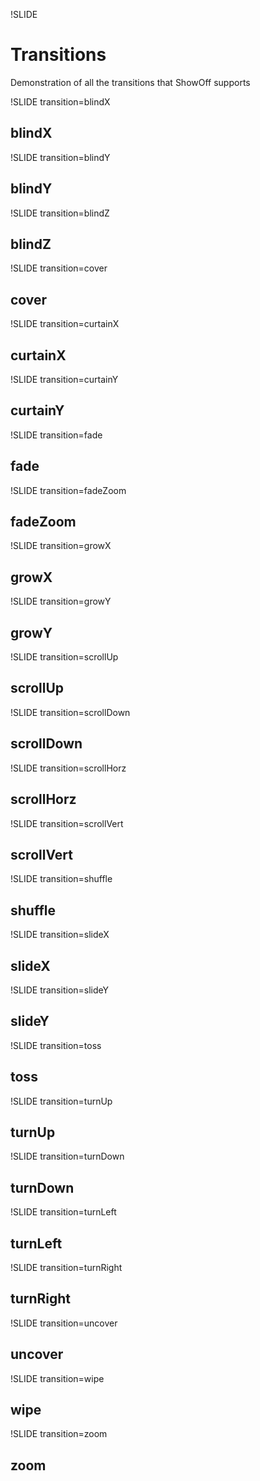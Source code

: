 !SLIDE

# Transitions

Demonstration of all the transitions that ShowOff supports

!SLIDE transition=blindX

## blindX

!SLIDE transition=blindY

## blindY

!SLIDE transition=blindZ

## blindZ

!SLIDE transition=cover

## cover

!SLIDE transition=curtainX

## curtainX

!SLIDE transition=curtainY

## curtainY

!SLIDE transition=fade

## fade

!SLIDE transition=fadeZoom

## fadeZoom

!SLIDE transition=growX

## growX

!SLIDE transition=growY

## growY

!SLIDE transition=scrollUp

## scrollUp

!SLIDE transition=scrollDown

## scrollDown

!SLIDE transition=scrollHorz

## scrollHorz

!SLIDE transition=scrollVert

## scrollVert

!SLIDE transition=shuffle

## shuffle

!SLIDE transition=slideX

## slideX

!SLIDE transition=slideY

## slideY

!SLIDE transition=toss

## toss

!SLIDE transition=turnUp

## turnUp

!SLIDE transition=turnDown

## turnDown

!SLIDE transition=turnLeft

## turnLeft

!SLIDE transition=turnRight

## turnRight

!SLIDE transition=uncover

## uncover

!SLIDE transition=wipe

## wipe

!SLIDE transition=zoom

## zoom
